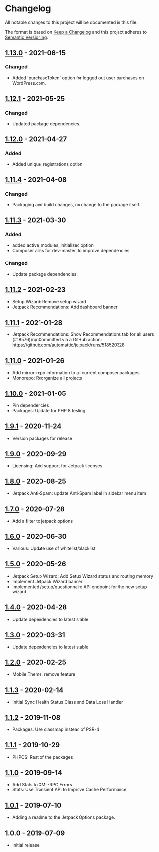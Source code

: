 # Changelog

All notable changes to this project will be documented in this file.

The format is based on [Keep a Changelog](https://keepachangelog.com/en/1.0.0/)
and this project adheres to [Semantic Versioning](https://semver.org/spec/v2.0.0.html).

## [1.13.0] - 2021-06-15
### Changed
- Added 'purchaseToken' option for logged out user purchases on WordPress.com.

## [1.12.1] - 2021-05-25
### Changed
- Updated package dependencies.

## [1.12.0] - 2021-04-27
### Added
- Added unique_registrations option

## [1.11.4] - 2021-04-08
### Changed
- Packaging and build changes, no change to the package itself.

## [1.11.3] - 2021-03-30
### Added
- added active_modules_initialized option
- Composer alias for dev-master, to improve dependencies

### Changed
- Update package dependencies.

## [1.11.2] - 2021-02-23

- Setup Wizard: Remove setup wizard
- Jetpack Recommendations: Add dashboard banner

## [1.11.1] - 2021-01-28

- Jetpack Recommendations: Show Recommendations tab for all users (#18576)\n\nCommitted via a GitHub action: https://github.com/automattic/jetpack/runs/518520328

## [1.11.0] - 2021-01-26

- Add mirror-repo information to all current composer packages
- Monorepo: Reorganize all projects

## [1.10.0] - 2021-01-05

- Pin dependencies
- Packages: Update for PHP 8 testing

## [1.9.1] - 2020-11-24

- Version packages for release

## [1.9.0] - 2020-09-29

- Licensing: Add support for Jetpack licenses

## [1.8.0] - 2020-08-25

- Jetpack Anti-Spam: update Anti-Spam label in sidebar menu item

## [1.7.0] - 2020-07-28

- Add a filter to jetpack options

## [1.6.0] - 2020-06-30

- Various: Update use of whitelist/blacklist

## [1.5.0] - 2020-05-26

- Jetpack Setup Wizard: Add Setup Wizard status and routing memory
- Implement Jetpack Wizard banner
- Implemented /setup/questionnaire API endpoint for the new setup wizard

## [1.4.0] - 2020-04-28

- Update dependencies to latest stable

## [1.3.0] - 2020-03-31

- Update dependencies to latest stable

## [1.2.0] - 2020-02-25

- Mobile Theme: remove feature

## [1.1.3] - 2020-02-14

- Initial Sync Health Status Class and Data Loss Handler

## [1.1.2] - 2019-11-08

- Packages: Use classmap instead of PSR-4

## [1.1.1] - 2019-10-29

- PHPCS: Rest of the packages

## [1.1.0] - 2019-09-14

- Add Stats to XML-RPC Errors
- Stats: Use Transient API to Improve Cache Performance

## [1.0.1] - 2019-07-10

- Adding a readme to the Jetpack Options package.

## 1.0.0 - 2019-07-09

- Initial release

[1.13.0]: https://github.com/Automattic/jetpack-options/compare/v1.12.1...v1.13.0
[1.12.1]: https://github.com/Automattic/jetpack-options/compare/v1.12.0...v1.12.1
[1.12.0]: https://github.com/Automattic/jetpack-options/compare/v1.11.4...v1.12.0
[1.11.4]: https://github.com/Automattic/jetpack-options/compare/v1.11.3...v1.11.4
[1.11.3]: https://github.com/Automattic/jetpack-options/compare/v1.11.2...v1.11.3
[1.11.2]: https://github.com/Automattic/jetpack-options/compare/v1.11.1...v1.11.2
[1.11.1]: https://github.com/Automattic/jetpack-options/compare/v1.11.0...v1.11.1
[1.11.0]: https://github.com/Automattic/jetpack-options/compare/v1.10.0...v1.11.0
[1.10.0]: https://github.com/Automattic/jetpack-options/compare/v1.9.1...v1.10.0
[1.9.1]: https://github.com/Automattic/jetpack-options/compare/v1.9.0...v1.9.1
[1.9.0]: https://github.com/Automattic/jetpack-options/compare/v1.8.0...v1.9.0
[1.8.0]: https://github.com/Automattic/jetpack-options/compare/v1.7.0...v1.8.0
[1.7.0]: https://github.com/Automattic/jetpack-options/compare/v1.6.0...v1.7.0
[1.6.0]: https://github.com/Automattic/jetpack-options/compare/v1.5.0...v1.6.0
[1.5.0]: https://github.com/Automattic/jetpack-options/compare/v1.4.0...v1.5.0
[1.4.0]: https://github.com/Automattic/jetpack-options/compare/v1.3.0...v1.4.0
[1.3.0]: https://github.com/Automattic/jetpack-options/compare/v1.2.0...v1.3.0
[1.2.0]: https://github.com/Automattic/jetpack-options/compare/v1.1.3...v1.2.0
[1.1.3]: https://github.com/Automattic/jetpack-options/compare/v1.1.2...v1.1.3
[1.1.2]: https://github.com/Automattic/jetpack-options/compare/v1.1.1...v1.1.2
[1.1.1]: https://github.com/Automattic/jetpack-options/compare/v1.1.0...v1.1.1
[1.1.0]: https://github.com/Automattic/jetpack-options/compare/v1.0.1...v1.1.0
[1.0.1]: https://github.com/Automattic/jetpack-options/compare/v1.0.0...v1.0.1
